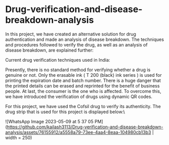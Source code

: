 # Drug-verification-and-disease-breakdown-analysis

In this project, we have created an alternative solution for drug authentication and made an analysis of disease breakdown. The techniques and procedures followed to verify the drug, as well as an analysis of disease breakdown, are explained further:

Current drug verification techniques used in India:

Presently, there is no standard method for verifying whether a drug is genuine or not. Only the erasable ink ( T 200 (black) ink series ) is used for printing the expiration date and batch number. There is a huge danger that the printed details can be erased and reprinted for the benefit of business people. At last, the consumer is the one who is affected. To overcome this, we have introduced the verification of drugs using dynamic QR codes.

For this project, we have used the Cofsil drug to verify its authenticity. The drug strip that is used for this project is displayed below:\

![WhatsApp Image 2023-05-09 at 5 37 05 PM](https://github.com/kailash3113/Drug-verification-and-disease-breakdown-analysis/assets/76155912/a5558a79-73ee-4aa4-8eaa-104980cb13b3 | width = 250)

